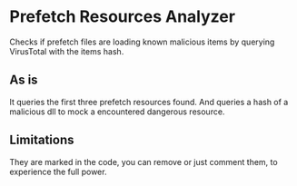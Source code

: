 # Prefetch Resources Analyzer

Checks if prefetch files are loading known malicious items by querying VirusTotal with the items hash.

## As is
It queries the first three prefetch resources found. 
And queries a hash of a malicious dll to mock a encountered dangerous resource.

## Limitations
They are marked in the code, you can remove or just comment them, to experience the full power.
